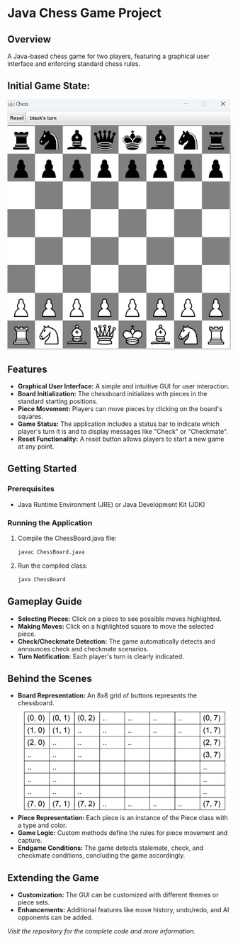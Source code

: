 # Java Chess Game Project

## Overview
A Java-based chess game for two players, featuring a graphical user interface and enforcing standard chess rules.

## Initial Game State:

![Board Layout](./img/figure1.png)

## Features
- **Graphical User Interface:** A simple and intuitive GUI for user interaction.
- **Board Initialization:** The chessboard initializes with pieces in the standard starting positions.
- **Piece Movement:** Players can move pieces by clicking on the board's squares.
- **Game Status:** The application includes a status bar to indicate which player's turn it is and to display messages like "Check" or "Checkmate".
- **Reset Functionality:** A reset button allows players to start a new game at any point.

## Getting Started
### Prerequisites
- Java Runtime Environment (JRE) or Java Development Kit (JDK)

### Running the Application

1. Compile the ChessBoard.java file:
    ```bash
    javac ChessBoard.java
    ```

2. Run the compiled class:
    ```bash
    java ChessBoard
    ```

## Gameplay Guide

- **Selecting Pieces:** Click on a piece to see possible moves highlighted.
- **Making Moves:** Click on a highlighted square to move the selected piece.
- **Check/Checkmate Detection:** The game automatically detects and announces check and checkmate scenarios.
- **Turn Notification:** Each player's turn is clearly indicated.

## Behind the Scenes
- **Board Representation:** An 8x8 grid of buttons represents the chessboard.
![Initial Game State](./img/figure2.png)
- **Piece Representation:** Each piece is an instance of the Piece class with a type and color.
- **Game Logic:** Custom methods define the rules for piece movement and capture.
- **Endgame Conditions:** The game detects stalemate, check, and checkmate conditions, concluding the game accordingly.

## Extending the Game
- **Customization:** The GUI can be customized with different themes or piece sets.
- **Enhancements:** Additional features like move history, undo/redo, and AI opponents can be added.

*Visit the repository for the complete code and more information.*